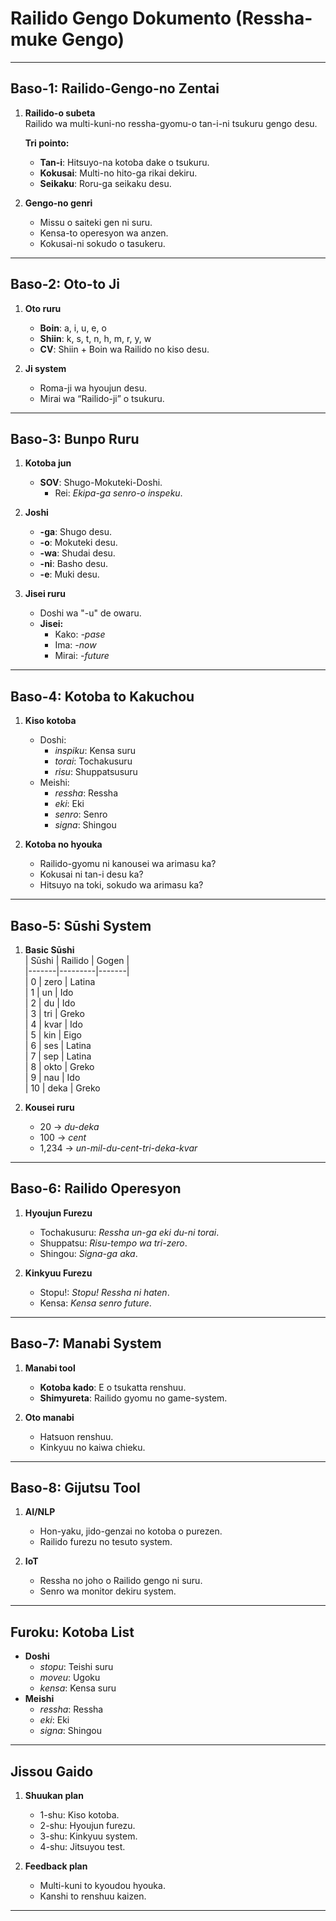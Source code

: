 # **Railido Gengo Dokumento (Ressha-muke Gengo)**

---

## **Baso-1: Railido-Gengo-no Zentai**

1. **Railido-o subeta**  
Railido wa multi-kuni-no ressha-gyomu-o tan-i-ni tsukuru gengo desu.  

   **Tri pointo:**  
   - **Tan-i**: Hitsuyo-na kotoba dake o tsukuru.  
   - **Kokusai**: Multi-no hito-ga rikai dekiru.  
   - **Seikaku**: Roru-ga seikaku desu.  

2. **Gengo-no genri**  
   - Missu o saiteki gen ni suru.  
   - Kensa-to operesyon wa anzen.  
   - Kokusai-ni sokudo o tasukeru.  

---

## **Baso-2: Oto-to Ji**

1. **Oto ruru**  
   - **Boin**: a, i, u, e, o  
   - **Shiin**: k, s, t, n, h, m, r, y, w  
   - **CV**: Shiin + Boin wa Railido no kiso desu.  

2. **Ji system**  
   - Roma-ji wa hyoujun desu.  
   - Mirai wa “Railido-ji” o tsukuru.  

---

## **Baso-3: Bunpo Ruru**

1. **Kotoba jun**  
   - **SOV**: Shugo-Mokuteki-Doshi.  
     - Rei: *Ekipa-ga senro-o inspeku*.  

2. **Joshi**  
   - **-ga**: Shugo desu.  
   - **-o**: Mokuteki desu.  
   - **-wa**: Shudai desu.  
   - **-ni**: Basho desu.  
   - **-e**: Muki desu.  

3. **Jisei ruru**  
   - Doshi wa "-u" de owaru.  
   - **Jisei:**  
     - Kako: *-pase*  
     - Ima: *-now*  
     - Mirai: *-future*  

---

## **Baso-4: Kotoba to Kakuchou**

1. **Kiso kotoba**  
   - Doshi:  
     - *inspiku*: Kensa suru  
     - *torai*: Tochakusuru  
     - *risu*: Shuppatsusuru  
   - Meishi:  
     - *ressha*: Ressha  
     - *eki*: Eki  
     - *senro*: Senro  
     - *signa*: Shingou  

2. **Kotoba no hyouka**  
   - Railido-gyomu ni kanousei wa arimasu ka?  
   - Kokusai ni tan-i desu ka?  
   - Hitsuyo na toki, sokudo wa arimasu ka?  

---

## **Baso-5: Sūshi System**

1. **Basic Sūshi**  
   | Sūshi | Railido | Gogen |  
   |-------|---------|-------|  
   | 0     | zero    | Latina  
   | 1     | un      | Ido  
   | 2     | du      | Ido  
   | 3     | tri     | Greko  
   | 4     | kvar    | Ido  
   | 5     | kin     | Eigo  
   | 6     | ses     | Latina  
   | 7     | sep     | Latina  
   | 8     | okto    | Greko  
   | 9     | nau     | Ido  
   | 10    | deka    | Greko  

2. **Kousei ruru**  
   - 20 → *du-deka*  
   - 100 → *cent*  
   - 1,234 → *un-mil-du-cent-tri-deka-kvar*  

---

## **Baso-6: Railido Operesyon**

1. **Hyoujun Furezu**  
   - Tochakusuru: *Ressha un-ga eki du-ni torai*.  
   - Shuppatsu: *Risu-tempo wa tri-zero*.  
   - Shingou: *Signa-ga aka*.  

2. **Kinkyuu Furezu**  
   - Stopu!: *Stopu! Ressha ni haten*.  
   - Kensa: *Kensa senro future*.  

---

## **Baso-7: Manabi System**

1. **Manabi tool**  
   - **Kotoba kado**: E o tsukatta renshuu.  
   - **Shimyureta**: Railido gyomu no game-system.  

2. **Oto manabi**  
   - Hatsuon renshuu.  
   - Kinkyuu no kaiwa chieku.  

---

## **Baso-8: Gijutsu Tool**

1. **AI/NLP**  
   - Hon-yaku, jido-genzai no kotoba o purezen.  
   - Railido furezu no tesuto system.  

2. **IoT**  
   - Ressha no joho o Railido gengo ni suru.  
   - Senro wa monitor dekiru system.  

---

## **Furoku: Kotoba List**

- **Doshi**  
  - *stopu*: Teishi suru  
  - *moveu*: Ugoku  
  - *kensa*: Kensa suru  
- **Meishi**  
  - *ressha*: Ressha  
  - *eki*: Eki  
  - *signa*: Shingou  

---

## **Jissou Gaido**

1. **Shuukan plan**  
   - 1-shu: Kiso kotoba.  
   - 2-shu: Hyoujun furezu.  
   - 3-shu: Kinkyuu system.  
   - 4-shu: Jitsuyou test.  

2. **Feedback plan**  
   - Multi-kuni to kyoudou hyouka.  
   - Kanshi to renshuu kaizen.  

---
